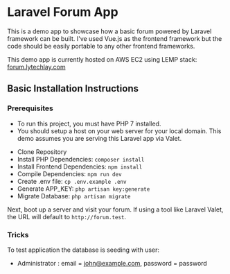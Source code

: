 # Laravel Forum App

This is a demo app to showcase how a basic forum powered by Laravel framework can be built. I've used Vue.js as the frontend framework but the code should be easily portable to any other frontend frameworks.

This demo app is currently hosted on AWS EC2 using LEMP stack: [forum.lytechlay.com](http://forum.lytechlay.com)

## Basic Installation Instructions

### Prerequisites

* To run this project, you must have PHP 7 installed.
* You should setup a host on your web server for your local domain. This demo assumes you are serving this Laravel app via Valet.

- Clone Repository
- Install PHP Dependencies: `composer install`
- Install Frontend Dependencies: `npm install`
- Compile Dependencies: `npm run dev`
- Create .env file: `cp .env.example .env`
- Generate APP_KEY: `php artisan key:generate`
- Migrate Database: `php artisan migrate`

Next, boot up a server and visit your forum. If using a tool like Laravel Valet, the URL will default to `http://forum.test`.

### Tricks

To test application the database is seeding with user:

* Administrator : email = john@example.com, password = password
